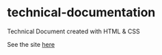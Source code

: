 # technical-documentation

Technical Document created with HTML &amp; CSS

See the site <a href="https://lyndsielane.github.io/technical-documentation/">here</a>

